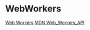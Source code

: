 <!--
 * @Author: matiastang
 * @Date: 2022-07-25 18:01:39
 * @LastEditors: matiastang
 * @LastEditTime: 2022-07-25 18:02:57
 * @FilePath: /matias-javaScript/md/JavaScript/WebWorkers/WebWorkers.md
 * @Description: WebWorkers
-->
# WebWorkers

[Web Workers](https://github.com/qq449245884/xiaozhi/issues/7)
[MDN Web_Workers_API](https://developer.mozilla.org/zh-CN/docs/Web/API/Web_Workers_API)